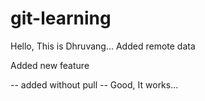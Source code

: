 # git-learning

Hello, This is Dhruvang...
Added remote data

Added new feature

-- added without pull
-- Good, It works...
